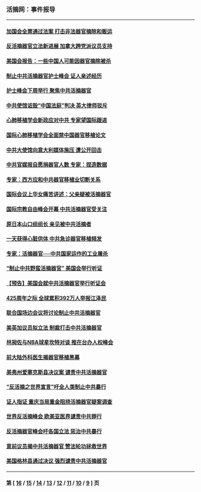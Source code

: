 ### 活摘网：事件报导
---
#### [加国会全票通过法案 打击非法器官摘除和贩运](../../pages/nf5877/n13884924.md?04030430) 
#### [反活摘器官立法新进展 加拿大跨党派议员支持](../../pages/nf5877/n13876061.md?04030430) 
#### [美国会报告：一些中国人可能因器官摘除被杀](../../pages/nf5877/n13867964.md?04030430) 
#### [制止中共活摘器官护士峰会 证人亲述经历](../../pages/nf5877/n13859007.md?04030430) 
#### [护士峰会下周举行 聚焦中共活摘器官](../../pages/nf5877/n13855418.md?04030430) 
#### [中共使馆诋毁“中国法庭”判决 英大律师驳斥](../../pages/nf5877/n13833945.md?04030430) 
#### [心肺移植学会新政应对中共 专家望国际跟进](../../pages/nf5877/n13829043.md?04030430) 
#### [国际心肺移植学会全面禁中国器官移植论文](../../pages/nf5877/n13827785.md?04030430) 
#### [中共大使馆向意大利媒体施压 遭公开回击](../../pages/nf5877/n13826038.md?04030430) 
#### [中共官媒报自愿捐器官人数 专家：捏造数据](../../pages/nf5877/n13814130.md?04030430) 
#### [专家：西方应和中共器官移植业切断关系](../../pages/nf5877/n13772828.md?04030430) 
#### [国际会议上华女痛苦讲述：父亲疑被活摘器官](../../pages/nf5877/n13771583.md?04030430) 
#### [国际宗教自由峰会开幕 中共活摘器官受关注](../../pages/nf5877/n13769995.md?04030430) 
#### [原日本山口组组长 亲见被中共活摘者](../../pages/nf5877/n13767360.md?04030430) 
#### [一天获得心脏供体 中共急诊器官移植频发](../../pages/nf5877/n13764689.md?04030430) 
#### [专家：活摘器官──中共国家运作的工业屠杀](../../pages/nf5877/n13761178.md?04030430) 
#### [“制止中共野蛮活摘器官” 美国会举行听证](../../pages/nf5877/n13735831.md?04030430) 
#### [【预告】美国会就中共活摘器官举行听证会](../../pages/nf5877/n13732843.md?04030430) 
#### [425周年之际 全球累积392万人举报江泽民](../../pages/nf5877/n13719232.md?04030430) 
#### [联合国场边会议将讨论制止中共活摘器官](../../pages/nf5877/n13656361.md?04030430) 
#### [美英加议员拟立法 制裁打击中共活摘器官](../../pages/nf5877/n13430251.md?04030430) 
#### [林昶佐与NBA球星坎特对谈 推在台办人权峰会](../../pages/nf5877/n13414467.md?04030430) 
#### [前大陆外科医生揭器官移植黑幕](../../pages/nf5877/n13401416.md?04030430) 
#### [美弗州爱塞克斯县决议案 谴责中共活摘器官](../../pages/nf5877/n13320919.md?04030430) 
#### [“反活摘之世界宣言”吁全人类制止中共暴行](../../pages/nf5877/n13259730.md?04030430) 
#### [证人指证 重庆当局重金阻挠活摘器官疑案调查](../../pages/nf5877/n13259127.md?04030430) 
#### [世界反活摘峰会 欧美亚医界谴责中共罪行](../../pages/nf5877/n13253550.md?04030430) 
#### [反活摘器官峰会吁各国立法 惩治中共暴行](../../pages/nf5877/n13245052.md?04030430) 
#### [意前议员揭中共活摘器官 赞法轮功拯救世界](../../pages/nf5877/n13203445.md?04030430) 
#### [美国格林县通过决议 强烈谴责中共活摘器官](../../pages/nf5877/n13119367.md?04030430) 

---
#### 第 [ [16](./16.md?04030430) / [15](./15.md?04030430) / [14](./14.md?04030430) / [13](./13.md?04030430) / [12](./12.md?04030430) / [11](./11.md?04030430) / [10](./10.md?04030430) / [9](./9.md?04030430) ] 页
